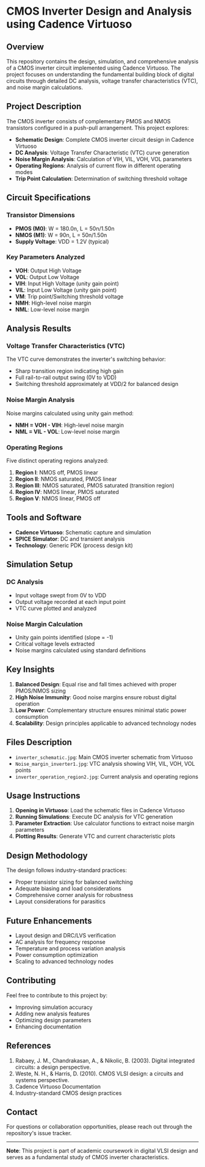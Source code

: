 # CMOS Inverter Design and Analysis using Cadence Virtuoso

## Overview

This repository contains the design, simulation, and comprehensive analysis of a CMOS inverter circuit implemented using Cadence Virtuoso. The project focuses on understanding the fundamental building block of digital circuits through detailed DC analysis, voltage transfer characteristics (VTC), and noise margin calculations.

## Project Description

The CMOS inverter consists of complementary PMOS and NMOS transistors configured in a push-pull arrangement. This project explores:

- **Schematic Design**: Complete CMOS inverter circuit design in Cadence Virtuoso
- **DC Analysis**: Voltage Transfer Characteristic (VTC) curve generation
- **Noise Margin Analysis**: Calculation of VIH, VIL, VOH, VOL parameters
- **Operating Regions**: Analysis of current flow in different operating modes
- **Trip Point Calculation**: Determination of switching threshold voltage

## Circuit Specifications

### Transistor Dimensions
- **PMOS (M0)**: W = 180.0n, L = 50n/1.50n
- **NMOS (M1)**: W = 90n, L = 50n/1.50n
- **Supply Voltage**: VDD = 1.2V (typical)


### Key Parameters Analyzed
- **VOH**: Output High Voltage
- **VOL**: Output Low Voltage  
- **VIH**: Input High Voltage (unity gain point)
- **VIL**: Input Low Voltage (unity gain point)
- **VM**: Trip point/Switching threshold voltage
- **NMH**: High-level noise margin
- **NML**: Low-level noise margin



## Analysis Results

### Voltage Transfer Characteristics (VTC)
The VTC curve demonstrates the inverter's switching behavior:
- Sharp transition region indicating high gain
- Full rail-to-rail output swing (0V to VDD)
- Switching threshold approximately at VDD/2 for balanced design

### Noise Margin Analysis
Noise margins calculated using unity gain method:
- **NMH = VOH - VIH**: High-level noise margin
- **NML = VIL - VOL**: Low-level noise margin

### Operating Regions
Five distinct operating regions analyzed:
1. **Region I**: NMOS off, PMOS linear
2. **Region II**: NMOS saturated, PMOS linear  
3. **Region III**: NMOS saturated, PMOS saturated (transition region)
4. **Region IV**: NMOS linear, PMOS saturated
5. **Region V**: NMOS linear, PMOS off

## Tools and Software

- **Cadence Virtuoso**: Schematic capture and simulation
- **SPICE Simulator**: DC and transient analysis
- **Technology**: Generic PDK (process design kit)

## Simulation Setup

### DC Analysis
- Input voltage swept from 0V to VDD
- Output voltage recorded at each input point
- VTC curve plotted and analyzed

### Noise Margin Calculation
- Unity gain points identified (slope = -1)
- Critical voltage levels extracted
- Noise margins calculated using standard definitions

## Key Insights

1. **Balanced Design**: Equal rise and fall times achieved with proper PMOS/NMOS sizing
2. **High Noise Immunity**: Good noise margins ensure robust digital operation
3. **Low Power**: Complementary structure ensures minimal static power consumption
4. **Scalability**: Design principles applicable to advanced technology nodes

## Files Description

- `inverter_schematic.jpg`: Main CMOS inverter schematic from Virtuoso
- `Noise_margin_inverter1.jpg`: VTC analysis showing VIH, VIL, VOH, VOL points
- `inverter_operation_region2.jpg`: Current analysis and operating regions

## Usage Instructions

1. **Opening in Virtuoso**: Load the schematic files in Cadence Virtuoso
2. **Running Simulations**: Execute DC analysis for VTC generation
3. **Parameter Extraction**: Use calculator functions to extract noise margin parameters
4. **Plotting Results**: Generate VTC and current characteristic plots

## Design Methodology

The design follows industry-standard practices:
- Proper transistor sizing for balanced switching
- Adequate biasing and load considerations  
- Comprehensive corner analysis for robustness
- Layout considerations for parasitics

## Future Enhancements

- Layout design and DRC/LVS verification
- AC analysis for frequency response
- Temperature and process variation analysis
- Power consumption optimization
- Scaling to advanced technology nodes

## Contributing

Feel free to contribute to this project by:
- Improving simulation accuracy
- Adding new analysis features
- Optimizing design parameters
- Enhancing documentation

## References

1. Rabaey, J. M., Chandrakasan, A., & Nikolic, B. (2003). Digital integrated circuits: a design perspective.
2. Weste, N. H., & Harris, D. (2010). CMOS VLSI design: a circuits and systems perspective.
3. Cadence Virtuoso Documentation
4. Industry-standard CMOS design practices

## Contact

For questions or collaboration opportunities, please reach out through the repository's issue tracker.

---

**Note**: This project is part of academic coursework in digital VLSI design and serves as a fundamental study of CMOS inverter characteristics.
